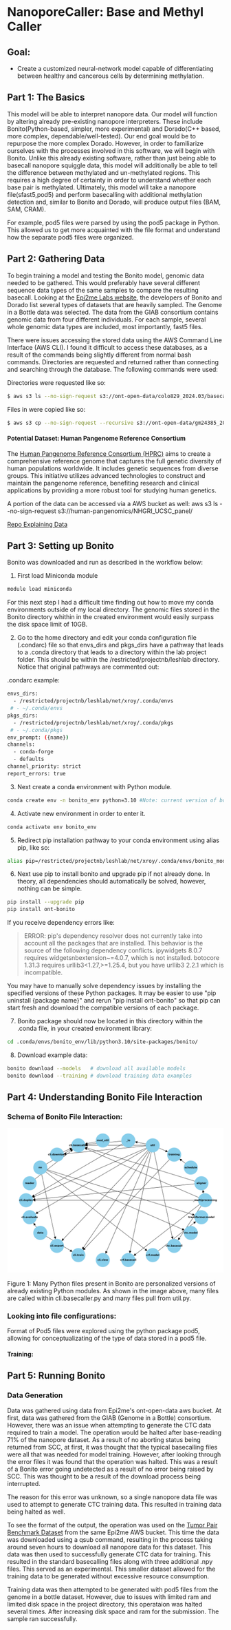 # NanoporeCaller: Base and Methyl Caller

## Goal:
- Create a customized neural-network model capable of differentiating between healthy and cancerous cells by determining methylation.

## Part 1: The Basics

This model will be able to interpret nanopore data. Our model will function by altering already pre-existing nanopore interpreters. These include Bonito(Python-based, simpler, more experimental) and Dorado(C++ based, more complex, dependable/well-tested). Our end goal would be to repurpose the more complex Dorado. However, in order to familiarize ourselves with the processes involved in this software, we will begin with Bonito. Unlike this already existing software, rather than just being able to basecall nanopore squiggle data, this model will additionally be able to tell the difference between methylated and un-methylated regions. This requires a high degree of certainty in order to understand whether each base pair is methylated. Ultimately, this model will take a nanopore file(sfast5,pod5) and perform basecalling with additional methylation detection and, similar to Bonito and Dorado, will produce output files (BAM, SAM, CRAM). 

For example, pod5 files were parsed by using the pod5 package in Python. This allowed us to get more acquainted with the file format and understand how the separate pod5 files were organized. 

## Part 2: Gathering Data

To begin training a model and testing the Bonito model, genomic data needed to be gathered. This would preferably have several different sequence data types of the same samples to compare the resulting basecall. Looking at the [Epi2me Labs website](https://labs.epi2me.io/giab-2023.05/), the developers of Bonito and Dorado list several types of datasets that are heavily sampled. The Genome in a Bottle data was selected. The data from the GIAB consortium contains genomic data from four different individuals. For each sample, several whole genomic data types are included, most importantly, fast5 files.

There were issues accessing the stored data using the AWS Command Line Interface (AWS CLI). I found it difficult to access these databases, as a result of the commands being slightly different from normal bash commands. Directories are requested and returned rather than connecting and searching through the database. The following commands were used:

Directories were requested like so:
```bash
$ aws s3 ls --no-sign-request s3://ont-open-data/colo829_2024.03/basecalls/colo829/hac/
```

Files in were copied like so:
```bash
$ aws s3 cp --no-sign-request --recursive s3://ont-open-data/gm24385_2020.09/ /Users/xavierroy/Downloads
```


#### Potential Dataset: Human Pangenome Reference Consortium

The [Human Pangenome Reference Consortium (HPRC)](https://humanpangenome.org) aims to create a comprehensive reference genome that captures the full genetic diversity of human populations worldwide. It includes genetic sequences from diverse groups. This initiative utilizes advanced technologies to construct and maintain the pangenome reference, benefiting research and clinical applications by providing a more robust tool for studying human genetics.

A portion of the data can be accessed via a AWS bucket as well: aws s3 ls --no-sign-request s3://human-pangenomics/NHGRI_UCSC_panel/ 

[Repo Explaining Data](https://github.com/human-pangenomics/HG002_Data_Freeze_v1.0)

## Part 3: Setting up Bonito
    
Bonito was downloaded and run as described in the workflow below:

1. First load Miniconda module
```bash
module load miniconda
```

For this next step I had a difficult time finding out how to move my conda environments outside of my local directory. The genomic files stored in the Bonito directory whithin in the created environment would easily surpass the disk space limit of 10GB.

2. Go to the home directory and edit your conda configuration file (.condarc) file so that envs_dirs and pkgs_dirs have a pathway that leads to a .conda directory that leads to a directory within the lab project folder. This should be within the /restricted/projectnb/leshlab directory. Notice that original pathways are commented out:

.condarc example:
```bash
envs_dirs:
  - /restricted/projectnb/leshlab/net/xroy/.conda/envs
 # - ~/.conda/envs
pkgs_dirs:
  - /restricted/projectnb/leshlab/net/xroy/.conda/pkgs
 # - ~/.conda/pkgs
env_prompt: ({name})
channels:
  - conda-forge
  - defaults
channel_priority: strict
report_errors: true
```

3. Next create a conda environment with Python module.
```bash
conda create env -n bonito_env python=3.10 #Note: current version of bonito is compatible with python 3.8-3.11, may change in future.
```

4. Activate new environment in order to enter it.
```bash
conda activate env bonito_env
```

5. Redirect pip installation pathway to your conda environment using alias pip, like so:
```bash
alias pip=/restricted/projectnb/leshlab/net/xroy/.conda/envs/bonito_module/bin/pip
```

6. Next use pip to install bonito and upgrade pip if not already done. In theory, all dependencies should automatically be solved, however, nothing can be simple.
```bash
pip install --upgrade pip
pip install ont-bonito
```

If you receive dependency errors like:

> ERROR: pip's dependency resolver does not currently take into account all the packages that are installed. This behavior is the source of the following dependency conflicts.
> ipywidgets 8.0.7 requires widgetsnbextension~=4.0.7, which is not installed.
> botocore 1.31.3 requires urllib3<1.27,>=1.25.4, but you have urllib3 2.2.1 which is incompatible.

You may have to manually solve dependency issues by installing the specified versions of these Python packages. It may be easier to use "pip uninstall {package name}" and rerun "pip install ont-bonito" so that pip can start fresh and download the compatible versions of each package.

7. Bonito package should now be located in this directory within the .conda file, in your created environment library:
```bash
cd .conda/envs/bonito_env/lib/python3.10/site-packages/bonito/
```

8. Download example data:
```bash
bonito download --models   # download all available models
bonito download --training # download training data examples
```

## Part 4: Understanding Bonito File Interaction

### Schema of Bonito File Interaction:
![Schema of Bonito File Interaction](Bonito_schema.png)

Figure 1: Many Python files present in Bonito are personalized versions of already existing Python modules. As shown in the image above, many files are called within cli.basecaller.py and many files pull from util.py.

### Looking into file configurations:
Format of Pod5 files were explored using the python package pod5, allowing for conceptualizating of the type of data stored in a pod5 file.


#### Training:



## Part 5: Running Bonito

### Data Generation
Data was gathered using data from Epi2me's ont-open-data aws bucket. At first, data was gathered from the GIAB (Genome in a Bottle) consortium. However, there was an issue when attempting to generate the CTC data required to train a model. The operation would be halted after base-reading 71% of the nanopore dataset. As a result of no aborting status being returned from SCC, at first, it was thought that the typical basecalling files were all that was needed for model training. However, after looking through the error files it was found that the operation was halted. This was a result of a Bonito error going undetected as a result of no error being raised by SCC. This was thought to be a result of the download process being interrupted.

The reason for this error was unknown, so a single nanopore data file was used to attempt to generate CTC training data. This resulted in training data being halted as well.

To see the format of the output, the operation was used on the [Tumor Pair Benchmark Dataset](https://labs.epi2me.io/colo-2024.03/) from the same Epi2me AWS bucket. This time the data was downloaded using a qsub command, resulting in the process taking around seven hours to download all nanopore data for this dataset. This data was then used to successfully generate CTC data for training. This resulted in the standard basecalling files along with three additional .npy files. This served as an experimental. This smaller dataset allowed for the training data to be generated without excessive resource consumption.

Training data was then attempted to be generated with pod5 files from the genome in a bottle dataset. However, due to issues with limited ram and limited disk space in the project directory, this operataion was halted several times. After increasing disk space and ram for the submission. The sample ran successfully.
